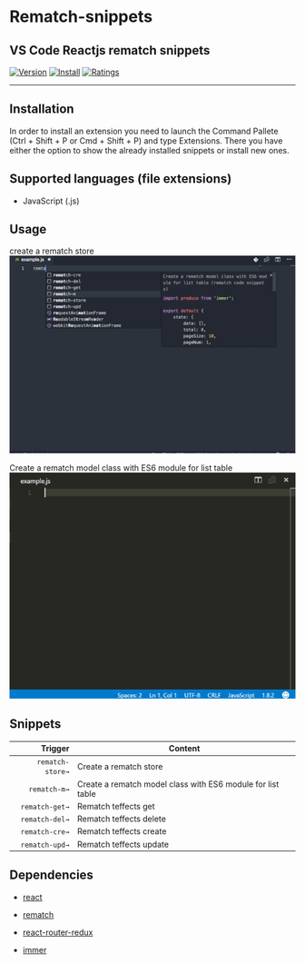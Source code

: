 # Rematch-snippets

## VS Code Reactjs rematch snippets

[![Version](https://vsmarketplacebadge.apphb.com/version/maqi1520.rematch-snippets.svg)](https://vsmarketplacebadge.apphb.com/version-short/maqi1520.rematch-snippets.svg)
[![Install](https://vsmarketplacebadge.apphb.com/installs/maqi1520.rematch-snippets.svg)](https://vsmarketplacebadge.apphb.com/installs-short/maqi1520.rematch-snippets.svg)
[![Ratings](https://vsmarketplacebadge.apphb.com/rating-short/maqi1520.rematch-snippets.svg)](https://vsmarketplacebadge.apphb.com/rating-short/maqi1520.rematch-snippets.svg)

---

## Installation

In order to install an extension you need to launch the Command Pallete (Ctrl + Shift + P or Cmd + Shift + P) and type Extensions.
There you have either the option to show the already installed snippets or install new ones.

## Supported languages (file extensions)

- JavaScript (.js)

## Usage

create a rematch store
![create react component](images/component.gif)

Create a rematch model class with ES6 module for list table
![create react stateless component](images/stateless.gif)

## Snippets

|          Trigger | Content                                                     |
| ---------------: | ----------------------------------------------------------- |
| `rematch-store→` | Create a rematch store                                      |
|     `rematch-m→` | Create a rematch model class with ES6 module for list table |
|   `rematch-get→` | Rematch teffects get                                        |
|   `rematch-del→` | Rematch teffects delete                                     |
|   `rematch-cre→` | Rematch teffects create                                     |
|   `rematch-upd→` | Rematch teffects update                                     |

## Dependencies

- [react](https://facebook.github.io/react/)

- [rematch](https://github.com/rematch/rematch)
- [react-router-redux](https://github.com/reactjs/react-router-redux)
- [immer](https://github.com/mweststrate/immer)
